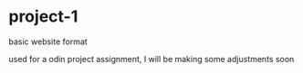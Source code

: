 # project-1
basic website format

used for a odin project assignment, I will be making some adjustments soon